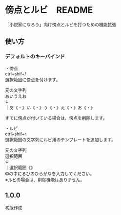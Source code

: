 # 傍点とルビ　README

「小説家になろう」向け傍点とルビを打つための機能拡張  

## 使い方  

### デフォルトのキーバインド

・傍点  
ctrl+shif+/  
選択範囲に傍点を付けます。

元の文字列  
あいうえお  
↓  
｜あ《・》い《・》う《・》え《・》お《・》  

すでに傍点が付いている場合は、傍点を削除します。  

・ルビ  
ctrl+shif+r  
選択範囲の文字列にルビ用のテンプレートを追加します。  

元の文字列  
選択範囲  
↓  
｜選択範囲《》  
《》の中にるびのひらがなを入力してください。  
※ルビの場合は、削除機能はありません。  

## 1.0.0  

初版作成  
